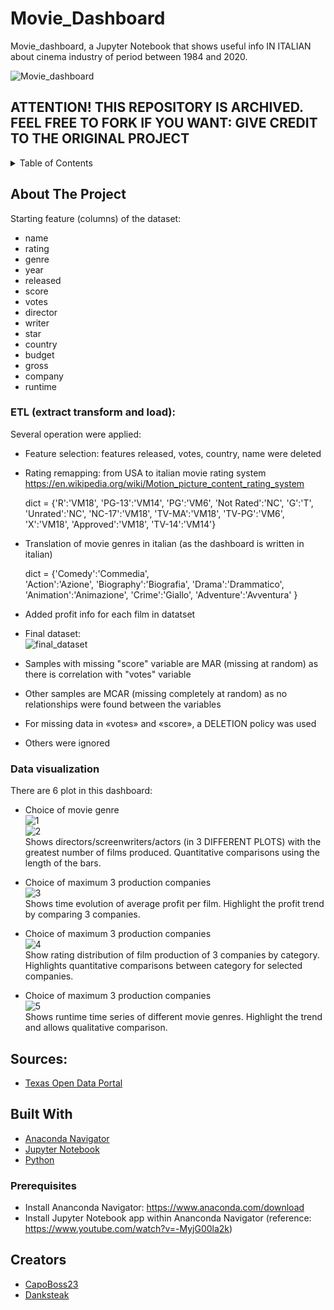 # Movie_Dashboard

Movie_dashboard, a Jupyter Notebook that shows useful info IN ITALIAN about cinema industry of period between 1984 and 2020.

![Movie_dashboard](/images/Movie_dashboard.png)

## ATTENTION! THIS REPOSITORY IS ARCHIVED. FEEL FREE TO FORK IF YOU WANT: GIVE CREDIT TO THE ORIGINAL PROJECT

<!-- TABLE OF CONTENTS -->
<details>
  <summary>Table of Contents</summary>
  <ol>
    <li>
      <a href="#about-the-project">About The Project</a>
    </li>
    <li>
      <a href="#sources">Sources</a>
    </li>
    <li>
        <a href="#built-with">Built With</a>
   </li>
    <li>
        <a href="#prerequisites">Prerequisites</a>
   </li>
    <li>
        <a href="#creators">Creators</a>
    </li>
  </ol>
</details>

<!-- ABOUT THE PROJECT -->
## About The Project

Starting feature (columns) of the dataset:
* name
* rating
* genre
* year
* released
* score
* votes
* director
* writer
* star
* country
* budget
* gross
* company
* runtime

### ETL (extract transform and load):
Several operation were applied:
* Feature selection: features released, votes, country, name were deleted
* Rating remapping: from USA to italian movie rating system https://en.wikipedia.org/wiki/Motion_picture_content_rating_system

  dict = {'R':'VM18',
  'PG-13':'VM14',
  'PG':'VM6',
  'Not Rated':'NC',
  'G':'T',
  'Unrated':'NC',
  'NC-17':'VM18',
  'TV-MA':'VM18',
  'TV-PG':'VM6',
  'X':'VM18',
  'Approved':'VM18',
  'TV-14':'VM14'}

* Translation of movie genres in italian (as the dashboard is written in italian)

  dict = {'Comedy':'Commedia',          
  'Action':'Azione', 
  'Biography':'Biografia',
  'Drama':'Drammatico',
  'Animation':'Animazione',
  'Crime':'Giallo',
  'Adventure':'Avventura'
  }

* Added profit info for each film in datatset
* Final dataset: <br>
    ![final_dataset](/images/final_dataset.png)
    <br>
* Samples with missing "score" variable are MAR (missing at random) as there is correlation with "votes" variable
* Other samples are MCAR (missing completely at random) as no relationships were found between the variables
* For missing data in «votes» and «score», a DELETION policy was used
* Others were ignored

### Data visualization
There are 6 plot in this dashboard:
* Choice of movie genre <br>
  ![1](/images/1.png) 
  <br> 
  ![2](/images/2.png)
  <br>
  Shows directors/screenwriters/actors (in 3 DIFFERENT PLOTS) with the greatest number of films produced. Quantitative comparisons using the length of the bars.
  
* Choice of maximum 3 production companies
  <br>
  ![3](/images/3.png)
  <br>
  Shows time evolution of average profit per film. Highlight the profit trend by comparing 3 companies.

* Choice of maximum 3 production companies
  <br>
  ![4](/images/4.png)
  <br>
  Show rating distribution of film production of 3 companies by category. Highlights quantitative comparisons between category for selected companies.

* Choice of maximum 3 production companies
  <br>
  ![5](/images/5.png)
  <br>
  Shows runtime time series of different movie genres. Highlight the trend and allows qualitative comparison.

<!-- SOURCES -->
## Sources:
* [Texas Open Data Portal](https://data.texas.gov/dataset/Movie-Data-Demonstration-Dataset/783c-ev6z/about_data)

<!-- BUILT WITH -->
## Built With

* [Anaconda Navigator](https://www.anaconda.com/anaconda-navigator)
* [Jupyter Notebook](https://jupyter.org/)
* [Python](https://www.python.org/)


<!-- PREREQUISITES -->

### Prerequisites

* Install Ananconda Navigator: https://www.anaconda.com/download
* Install Jupyter Notebook app within Ananconda Navigator (reference: https://www.youtube.com/watch?v=-MyjG00la2k)

<!-- CREATORS -->
## Creators

* [CapoBoss23](https://github.com/CapoBoss23)
* [Danksteak](https://github.com/Danksteak)
